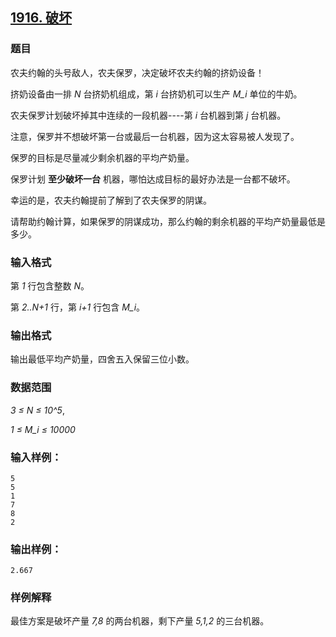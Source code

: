 ## [1916. 破坏](https://www.acwing.com/problem/content/1918/)

### 题目

农夫约翰的头号敌人，农夫保罗，决定破坏农夫约翰的挤奶设备！

挤奶设备由一排 *N* 台挤奶机组成，第 *i* 台挤奶机可以生产 *M_i* 单位的牛奶。

农夫保罗计划破坏掉其中连续的一段机器----第 *i* 台机器到第 *j* 台机器。

注意，保罗并不想破坏第一台或最后一台机器，因为这太容易被人发现了。

保罗的目标是尽量减少剩余机器的平均产奶量。

保罗计划 **至少破坏一台** 机器，哪怕达成目标的最好办法是一台都不破坏。

幸运的是，农夫约翰提前了解到了农夫保罗的阴谋。

请帮助约翰计算，如果保罗的阴谋成功，那么约翰的剩余机器的平均产奶量最低是多少。

### 输入格式

第 *1* 行包含整数 *N*。

第 *2..N+1* 行，第 *i+1* 行包含 *M_i*。

### 输出格式

输出最低平均产奶量，四舍五入保留三位小数。

### 数据范围

*3 ≤ N ≤ 10^5*,

*1 ≤ M_i ≤ 10000*

### 输入样例：

```
5
5
1
7
8
2
```

### 输出样例：

```
2.667
```

### 样例解释

最佳方案是破坏产量 *7,8* 的两台机器，剩下产量 *5,1,2* 的三台机器。

